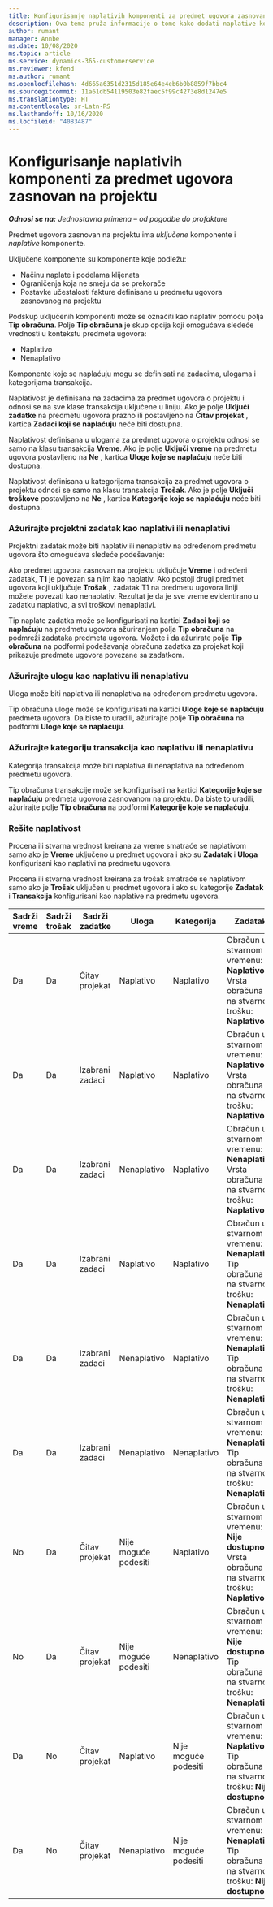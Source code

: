 ```yaml
---
title: Konfigurisanje naplativih komponenti za predmet ugovora zasnovan na projektu
description: Ova tema pruža informacije o tome kako dodati naplative komponente u predmete ugovora u usluzi Project Operations.
author: rumant
manager: Annbe
ms.date: 10/08/2020
ms.topic: article
ms.service: dynamics-365-customerservice
ms.reviewer: kfend
ms.author: rumant
ms.openlocfilehash: 4d665a6351d2315d185e64e4eb6b0b8859f7bbc4
ms.sourcegitcommit: 11a61db54119503e82faec5f99c4273e8d1247e5
ms.translationtype: HT
ms.contentlocale: sr-Latn-RS
ms.lasthandoff: 10/16/2020
ms.locfileid: "4083487"
---
```

# <a name="configuring-chargeable-components-of-a-project-based-contract-line"></a>Konfigurisanje naplativih komponenti za predmet ugovora zasnovan na projektu

_**Odnosi se na:** Jednostavna primena – od pogodbe do profakture_

Predmet ugovora zasnovan na projektu ima *uključene* komponente i *naplative* komponente.

Uključene komponente su komponente koje podležu:

  - Načinu naplate i podelama klijenata
  - Ograničenja koja ne smeju da se prekorače 
  - Postavke učestalosti fakture definisane u predmetu ugovora zasnovanog na projektu

Podskup uključenih komponenti može se označiti kao naplativ pomoću polja **Tip obračuna**. Polje **Tip obračuna** je skup opcija koji omogućava sledeće vrednosti u kontekstu predmeta ugovora:

  - Naplativo
  - Nenaplativo

Komponente koje se naplaćuju mogu se definisati na zadacima, ulogama i kategorijama transakcija.

Naplativost je definisana na zadacima za predmet ugovora o projektu i odnosi se na sve klase transakcija uključene u liniju. Ako je polje **Uključi zadatke** na predmetu ugovora prazno ili postavljeno na **Čitav projekat** , kartica **Zadaci koji se naplaćuju** neće biti dostupna.

Naplativost definisana u ulogama za predmet ugovora o projektu odnosi se samo na klasu transakcija **Vreme**. Ako je polje **Uključi vreme** na predmetu ugovora postavljeno na **Ne** , kartica **Uloge koje se naplaćuju** neće biti dostupna.

Naplativost definisana u kategorijama transakcija za predmet ugovora o projektu odnosi se samo na klasu transakcija **Trošak**. Ako je polje **Uključi troškove** postavljeno na **Ne** , kartica **Kategorije koje se naplaćuju** neće biti dostupna.

### <a name="update-a-project-task-as-chargeable-or-non-chargeable"></a>Ažurirajte projektni zadatak kao naplativi ili nenaplativi

Projektni zadatak može biti naplativ ili nenaplativ na određenom predmetu ugovora što omogućava sledeće podešavanje:

Ako predmet ugovora zasnovan na projektu uključuje **Vreme** i određeni zadatak, **T1** je povezan sa njim kao naplativ. Ako postoji drugi predmet ugovora koji uključuje **Trošak** , zadatak T1 na predmetu ugovora liniji možete povezati kao nenaplativ. Rezultat je da je sve vreme evidentirano u zadatku naplativo, a svi troškovi nenaplativi.

Tip naplate zadatka može se konfigurisati na kartici **Zadaci koji se naplaćuju** na predmetu ugovora ažuriranjem polja **Tip obračuna** na podmreži zadataka predmeta ugovora. Možete i da ažurirate polje **Tip obračuna** na podformi podešavanja obračuna zadatka za projekat koji prikazuje predmete ugovora povezane sa zadatkom.

### <a name="update-a-role-as-chargeable-or-non-chargeable"></a>Ažurirajte ulogu kao naplativu ili nenaplativu

Uloga može biti naplativa ili nenaplativa na određenom predmetu ugovora.

Tip obračuna uloge može se konfigurisati na kartici **Uloge koje se naplaćuju** predmeta ugovora. Da biste to uradili, ažurirajte polje **Tip obračuna** na podformi **Uloge koje se naplaćuju**.

### <a name="update-a-transaction-category-as-chargeable-or-non-chargeable"></a>Ažurirajte kategoriju transakcija kao naplativu ili nenaplativu

Kategorija transakcija može biti naplativa ili nenaplativa na određenom predmetu ugovora.

Tip obračuna transakcije može se konfigurisati na kartici **Kategorije koje se naplaćuju** predmeta ugovora zasnovanom na projektu. Da biste to uradili, ažurirajte polje **Tip obračuna** na podformi **Kategorije koje se naplaćuju**.

### <a name="resolve-chargeability"></a>Rešite naplativost

Procena ili stvarna vrednost kreirana za vreme smatraće se naplativom samo ako je **Vreme** uključeno u predmet ugovora i ako su **Zadatak** i **Uloga** konfigurisani kao naplativi na predmetu ugovora.

Procena ili stvarna vrednost kreirana za trošak smatraće se naplativom samo ako je **Trošak** uključen u predmet ugovora i ako su kategorije **Zadatak** i **Transakcija** konfigurisani kao naplative na predmetu ugovora.


| Sadrži vreme | Sadrži trošak | Sadrži zadatke | Uloga           | Kategorija       | Zadatak                                                                                                      |
|---------------|------------------|----------------|----------------|----------------|-----------------------------------------------------------------------------------------------------------|
| Da           | Da              | Čitav projekat | Naplativo     | Naplativo     | Obračun u stvarnom vremenu: **Naplativo** </br> Vrsta obračuna na stvarnom trošku: **Naplativo**           |
| Da           | Da              | Izabrani zadaci | Naplativo     | Naplativo     | Obračun u stvarnom vremenu: **Naplativo** </br> Vrsta obračuna na stvarnom trošku: **Naplativo**           |
| Da           | Da              | Izabrani zadaci | Nenaplativo | Naplativo     | Obračun u stvarnom vremenu: **Nenaplativo** </br> Vrsta obračuna na stvarnom trošku: **Naplativo**       |
| Da           | Da              | Izabrani zadaci | Naplativo     | Naplativo     | Obračun u stvarnom vremenu: **Nenaplativo** </br> Tip obračuna na stvarnom trošku:   **Nenaplativo** |
| Da           | Da              | Izabrani zadaci | Nenaplativo | Naplativo     | Obračun u stvarnom vremenu: **Nenaplativo** </br> Tip obračuna na stvarnom trošku:   **Nenaplativo** |
| Da           | Da              | Izabrani zadaci | Nenaplativo | Nenaplativo | Obračun u stvarnom vremenu: **Nenaplativo** </br> Tip obračuna na stvarnom trošku:   **Nenaplativo** |
| No            | Da              | Čitav projekat | Nije moguće podesiti   | Naplativo     | Obračun u stvarnom vremenu: **Nije dostupno**</br>Vrsta obračuna na stvarnom trošku: **Naplativo**          |
| No            | Da              | Čitav projekat | Nije moguće podesiti   | Nenaplativo | Obračun u stvarnom vremenu: **Nije dostupno**</br> Tip obračuna na stvarnom trošku: **Nenaplativo**     |
| Da           | No               | Čitav projekat | Naplativo     | Nije moguće podesiti   | Obračun u stvarnom vremenu: **Naplativo** </br> Tip obračuna na stvarnom trošku: **Nije dostupno**        |
| Da           | No               | Čitav projekat | Nenaplativo | Nije moguće podesiti   | Obračun u stvarnom vremenu: **Nenaplativo** </br>Tip obračuna na stvarnom trošku: **Nije   dostupno**   |
